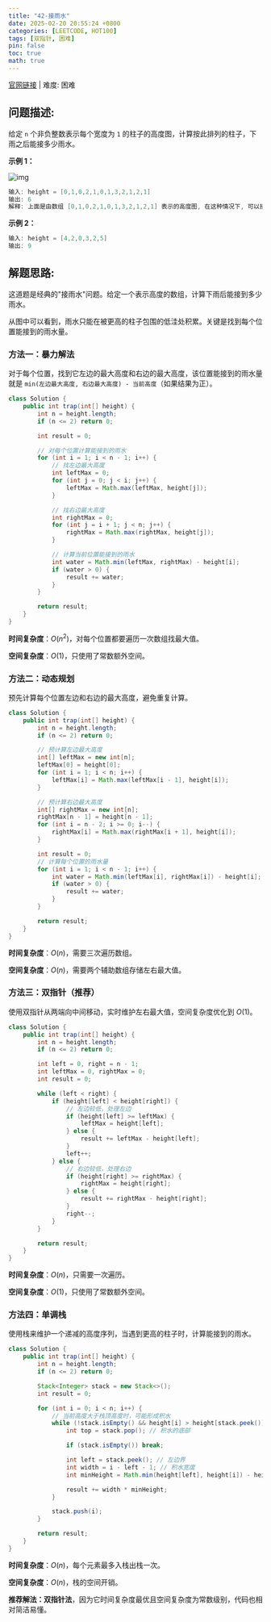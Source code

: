 ```yaml
---
title: "42-接雨水"
date: 2025-02-20 20:55:24 +0800
categories: [LEETCODE, HOT100]
tags: [双指针, 困难]
pin: false
toc: true
math: true
---
```


[官网链接](https://leetcode.cn/problems/trapping-rain-water/) \| 难度: 困难

## 问题描述:

给定 `n` 个非负整数表示每个宽度为 `1` 的柱子的高度图，计算按此排列的柱子，下雨之后能接多少雨水。

**示例 1：**

![img](../assets/img/posts/leetcode/p42_0.png)

```java
输入: height = [0,1,0,2,1,0,1,3,2,1,2,1]
输出: 6
解释: 上面是由数组 [0,1,0,2,1,0,1,3,2,1,2,1] 表示的高度图, 在这种情况下, 可以接 6 个单位的雨水 (蓝色部分表示雨水)
```

**示例 2：**

```java
输入: height = [4,2,0,3,2,5]
输出: 9
```

## 解题思路:

这道题是经典的"接雨水"问题。给定一个表示高度的数组，计算下雨后能接到多少雨水。

从图中可以看到，雨水只能在被更高的柱子包围的低洼处积累。关键是找到每个位置能接到的雨水量。

### 方法一：暴力解法

对于每个位置，找到它左边的最大高度和右边的最大高度，该位置能接到的雨水量就是 `min(左边最大高度, 右边最大高度) - 当前高度`（如果结果为正）。

```java
class Solution {
    public int trap(int[] height) {
        int n = height.length;
        if (n <= 2) return 0;

        int result = 0;

        // 对每个位置计算能接到的雨水
        for (int i = 1; i < n - 1; i++) {
            // 找左边最大高度
            int leftMax = 0;
            for (int j = 0; j < i; j++) {
                leftMax = Math.max(leftMax, height[j]);
            }

            // 找右边最大高度
            int rightMax = 0;
            for (int j = i + 1; j < n; j++) {
                rightMax = Math.max(rightMax, height[j]);
            }

            // 计算当前位置能接到的雨水
            int water = Math.min(leftMax, rightMax) - height[i];
            if (water > 0) {
                result += water;
            }
        }

        return result;
    }
}
```

**时间复杂度**：$O(n^2)$，对每个位置都要遍历一次数组找最大值。

**空间复杂度**：$O(1)$，只使用了常数额外空间。

### 方法二：动态规划

预先计算每个位置左边和右边的最大高度，避免重复计算。

```java
class Solution {
    public int trap(int[] height) {
        int n = height.length;
        if (n <= 2) return 0;

        // 预计算左边最大高度
        int[] leftMax = new int[n];
        leftMax[0] = height[0];
        for (int i = 1; i < n; i++) {
            leftMax[i] = Math.max(leftMax[i - 1], height[i]);
        }

        // 预计算右边最大高度
        int[] rightMax = new int[n];
        rightMax[n - 1] = height[n - 1];
        for (int i = n - 2; i >= 0; i--) {
            rightMax[i] = Math.max(rightMax[i + 1], height[i]);
        }

        int result = 0;
        // 计算每个位置的雨水量
        for (int i = 1; i < n - 1; i++) {
            int water = Math.min(leftMax[i], rightMax[i]) - height[i];
            if (water > 0) {
                result += water;
            }
        }

        return result;
    }
}
```

**时间复杂度**：$O(n)$，需要三次遍历数组。

**空间复杂度**：$O(n)$，需要两个辅助数组存储左右最大值。

### 方法三：双指针（推荐）

使用双指针从两端向中间移动，实时维护左右最大值，空间复杂度优化到 $O(1)$。

```java
class Solution {
    public int trap(int[] height) {
        int n = height.length;
        if (n <= 2) return 0;

        int left = 0, right = n - 1;
        int leftMax = 0, rightMax = 0;
        int result = 0;

        while (left < right) {
            if (height[left] < height[right]) {
                // 左边较低，处理左边
                if (height[left] >= leftMax) {
                    leftMax = height[left];
                } else {
                    result += leftMax - height[left];
                }
                left++;
            } else {
                // 右边较低，处理右边
                if (height[right] >= rightMax) {
                    rightMax = height[right];
                } else {
                    result += rightMax - height[right];
                }
                right--;
            }
        }

        return result;
    }
}
```

**时间复杂度**：$O(n)$，只需要一次遍历。

**空间复杂度**：$O(1)$，只使用了常数额外空间。

### 方法四：单调栈

使用栈来维护一个递减的高度序列，当遇到更高的柱子时，计算能接到的雨水。

```java
class Solution {
    public int trap(int[] height) {
        int n = height.length;
        if (n <= 2) return 0;

        Stack<Integer> stack = new Stack<>();
        int result = 0;

        for (int i = 0; i < n; i++) {
            // 当前高度大于栈顶高度时，可能形成积水
            while (!stack.isEmpty() && height[i] > height[stack.peek()]) {
                int top = stack.pop(); // 积水的底部

                if (stack.isEmpty()) break;

                int left = stack.peek(); // 左边界
                int width = i - left - 1; // 积水宽度
                int minHeight = Math.min(height[left], height[i]) - height[top];

                result += width * minHeight;
            }

            stack.push(i);
        }

        return result;
    }
}
```

**时间复杂度**：$O(n)$，每个元素最多入栈出栈一次。

**空间复杂度**：$O(n)$，栈的空间开销。

**推荐解法：双指针法**，因为它时间复杂度最优且空间复杂度为常数级别，代码也相对简洁易懂。
